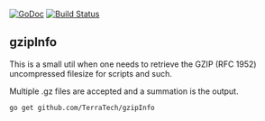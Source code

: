 [![GoDoc](https://godoc.org/github.com/TerraTech/gzipInfo/pkg/gzipInfo?status.svg)](https://godoc.org/github.com/TerraTech/gzipInfo/pkg/gzipInfo)
[![Build Status](https://travis-ci.org/TerraTech/gzipInfo.svg?branch=master)](https://travis-ci.org/TerraTech/gzipInfo)
## gzipInfo

This is a small util when one needs to retrieve the GZIP (RFC 1952) uncompressed filesize for scripts and such.

Multiple .gz files are accepted and a summation is the output.


```shell
go get github.com/TerraTech/gzipInfo
```
